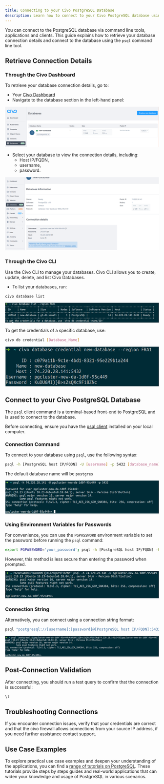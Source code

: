 ```yaml
---
title: Connecting to your Civo PostgreSQL Database 
description: Learn how to connect to your Civo PostgreSQL database using the Civo dashboard or CLI tool. Retrieve the connection details and use the PostgreSQL client command.
---
```


<head>
  <title>Connecting to your Civo PostgreSQL Database | Civo Documentation</title>
</head>

You can connect to the PostgreSQL database via command line tools, applications and clients. This guide explains how to retrieve your database connection details and connect to the database using the `psql` command line tool. 

## Retrieve Connection Details

### Through the Civo Dashboard

To retrieve your database connection details, go to:
- Your [Civo Dashboard](https://dashboard.civo.com/)
- Navigate to the database section in the left-hand panel:

![psql database section](../images/psql-database-section.png)

- Select your database to view the connection details, including:
  - Host IP/FQDN, 
  - username,
  - password.

![psql connection details](../images/psql-connection-details.png)

### Through the Civo CLI

Use the Civo CLI to manage your databases. Civo CLI allows you to create, update, delete, and list Civo Databases. 

- To list your databases, run:

```bash
civo database list
```

![psql civo database list](../images/psql-civo-database-list.png)

To get the credentials of a specific database, use:

```bash
civo db credential [Database_Name]
```

![psql database show](../images/psql-database-show.png)

## Connect to your Civo PostgreSQL Database

The `psql` client command is a terminal-based front-end to PostgreSQL and is used to connect to the database.

Before connecting, ensure you have the [psql client](https://www.postgresql.org/docs/11/app-psql.html) installed on your local computer.

### Connection Command

To connect to your database using  `psql`, use the following syntax:

```bash
psql -h [PostgreSQL host IP/FQDN] -U [username] -p 5432 [database_name]
```
The default database name will be `postgres`

![psql connection command](../images/psql-connection-command.png)

### Using Environment Variables for Passwords

For convenience, you can use the  `PGPASSWORD` environment variable to set the password before running the `psql` command:

```bash
export PGPASSWORD='your_password'; psql -h [PostgreSQL host IP/FQDN] -U [username] -p 5432 [database_name]
```

However, this method is less secure than entering the password when prompted.

![psql enter password](../images/psql-enter-password.png)

### Connection String

Alternatively, you can connect using a connection string format:

```bash
psql "postgresql://[username]:[password]@[PostgreSQL host IP/FQDN]:5432/[database name]?"
```

![psql connection string](../images/psql-connection-string.png)

## Post-Connection Validation

After connecting, you should run a test query to confirm that the connection is successful:

```bash
\l
```

## Troubleshooting Connections

If you encounter connection issues, verify that your credentials are correct and that the civo firewall allows connections from your source IP address, if you need further assistance contact support.

## Use Case Examples

To explore practical use case examples and deepen your understanding of the applications, you can find a [range of tutorials on PostgreSQL](https://www.civo.com/learn/categories/postgresql). These tutorials provide steps by steps guides and real-world applications that can widen your knowledge and usage of PostgreSQL in various scenarios.
